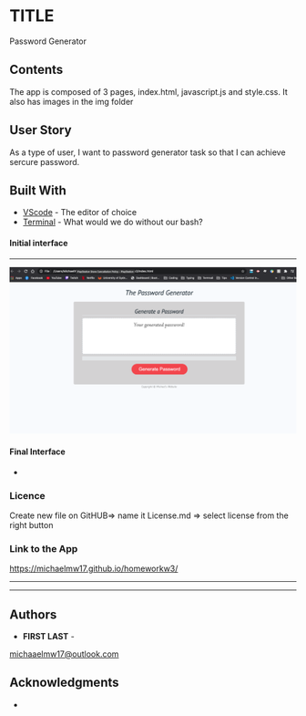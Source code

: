 # TITLE
Password Generator

## Contents
<p>
The app is composed of 3 pages, index.html, javascript.js and style.css. It also has images in the img folder
</p>

## User Story
<p>
As a type of user, I want to password generator task so that I can achieve sercure password.
</p>

## Built With

* [VScode](https://code.visualstudio.com/) - The editor of choice
* [Terminal](https:///) - What would we do without our bash?

#### Initial interface
<hr>

<img src="./img/homeworkw3.png">

#### Final Interface

-


### Licence

Create new file on GitHUB=> name it License.md => select license from the right button

### Link to the App
<a href=".">https://michaelmw17.github.io/homeworkw3/</a><hr>
<hr>

## Authors

* **FIRST LAST** - 

michaaelmw17@outlook.com

## Acknowledgments

* 
